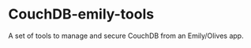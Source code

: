 CouchDB-emily-tools
===================

A set of tools to manage and secure CouchDB from an Emily/Olives app. 

